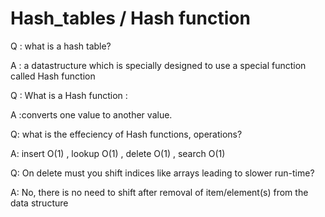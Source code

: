 # Hash_tables / Hash function

Q : what is a hash table? 

A : a datastructure which is specially designed to use a special function called 
    Hash function


Q : What is a Hash function :

A :converts one value to another value.

Q: what is the effeciency of Hash functions, operations?

A: insert O(1) , lookup O(1) , delete O(1) , search O(1)

Q: On delete must you shift indices like arrays leading to slower run-time?

A: No, there is no need to shift after removal of item/element(s) from the data     structure

